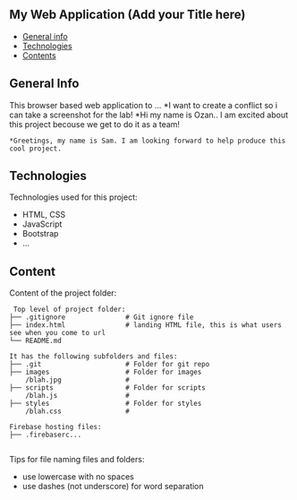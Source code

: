 ## My Web Application (Add your Title here)

* [General info](#general-info)
* [Technologies](#technologies)
* [Contents](#content)

## General Info
This browser based web application to ...
    *I want to create a conflict so i can take a screenshot for the lab!
	*Hi my name is Ozan.. I am excited about this project becouse we get to do it as a team!

    *Greetings, my name is Sam. I am looking forward to help produce this cool project.
## Technologies
Technologies used for this project:
* HTML, CSS
* JavaScript
* Bootstrap 
* ...
	
## Content
Content of the project folder:

```
 Top level of project folder: 
├── .gitignore               # Git ignore file
├── index.html               # landing HTML file, this is what users see when you come to url
└── README.md

It has the following subfolders and files:
├── .git                     # Folder for git repo
├── images                   # Folder for images
    /blah.jpg                # 
├── scripts                  # Folder for scripts
    /blah.js                 # 
├── styles                   # Folder for styles
    /blah.css                # 

Firebase hosting files: 
├── .firebaserc...


```

Tips for file naming files and folders:
* use lowercase with no spaces
* use dashes (not underscore) for word separation

